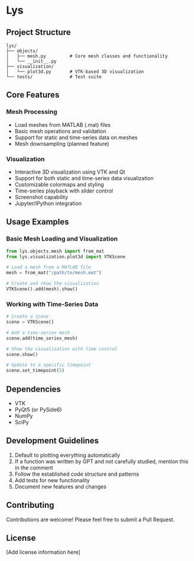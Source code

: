 # Lys


## Project Structure

```
lys/
├── objects/
│   ├── mesh.py         # Core mesh classes and functionality
│   └── __init__.py
├── visualization/
│   └── plot3d.py       # VTK-based 3D visualization
└── tests/              # Test suite
```

## Core Features

### Mesh Processing
- Load meshes from MATLAB (.mat) files
- Basic mesh operations and validation
- Support for static and time-series data on meshes
- Mesh downsampling (planned feature)

### Visualization
- Interactive 3D visualization using VTK and Qt
- Support for both static and time-series data visualization
- Customizable colormaps and styling
- Time-series playback with slider control
- Screenshot capability
- Jupyter/IPython integration

## Usage Examples

### Basic Mesh Loading and Visualization
```python
from lys.objects.mesh import from_mat
from lys.visualization.plot3d import VTKScene

# Load a mesh from a MATLAB file
mesh = from_mat("/path/to/mesh.mat")

# Create and show the visualization
VTKScene().add(mesh).show()
```

### Working with Time-Series Data
```python
# Create a scene
scene = VTKScene()

# Add a time-series mesh
scene.add(time_series_mesh)

# Show the visualization with time control
scene.show()

# Update to a specific timepoint
scene.set_timepoint(5)
```

## Dependencies
- VTK
- PyQt5 (or PySide6)
- NumPy
- SciPy

## Development Guidelines

1. Default to plotting everything automatically
2. If a function was written by GPT and not carefully studied, mention this in the comment
3. Follow the established code structure and patterns
4. Add tests for new functionality
5. Document new features and changes

## Contributing

Contributions are welcome! Please feel free to submit a Pull Request.

## License

[Add license information here]
